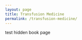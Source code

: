 ```yaml
---
layout: page
title: Transfusion Medicine
permalink: /transfusion-medicine/
---
```


test hidden book page